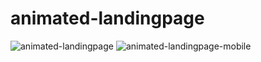 # animated-landingpage



![animated-landingpage](https://user-images.githubusercontent.com/98681977/171325510-1e8e5c1c-9094-43ff-9633-520074e0bd27.gif)
![animated-landingpage-mobile](https://user-images.githubusercontent.com/98681977/171325810-d15a9b05-31ef-428a-b552-d61cc7ccd49e.gif)
